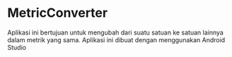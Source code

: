 # MetricConverter
Aplikasi ini bertujuan untuk mengubah dari suatu satuan ke satuan lainnya dalam metrik yang sama. Aplikasi ini dibuat dengan menggunakan Android Studio
